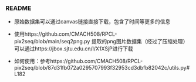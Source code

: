 ### README

* 原始数据集可以通过canvas链接直接下载，包含了时间等更多的信息

* 使用https://github.com/CMACH508/RPCL-pix2seq/blob/main/seq2png.py 提取的png图片数据集（经过了压缩处理）可以通过https://jbox.sjtu.edu.cn/l/X1XSjP进行下载

* 如何使用：参考https://github.com/CMACH508/RPCL-pix2seq/blob/87d31fb072a0295707993f32953cd3dbfb82042c/utils.py#L182

  

